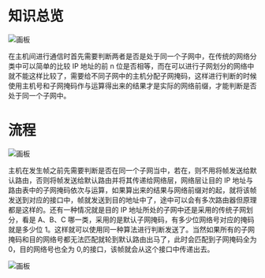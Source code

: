 # 知识总览
![画板](https://cdn.nlark.com/yuque/0/2025/jpeg/48073730/1738933117438-df5c98fd-d833-429f-a19a-ff4e9d3fd22d.jpeg)

在主机间进行通信时首先需要判断两者是否是处于同一个子网中，在传统的网络分类中可以简单的比较 IP 地址的前 n 位是否相等，而在可以进行子网划分的网络中就不能这样比较了，需要给不同子网中的主机分配子网掩码，这样进行判断的时候使用主机号和子网掩码作与运算得出来的结果才是实际的网络前缀，才能判断是否处于同一个子网中。

# 流程
![画板](https://cdn.nlark.com/yuque/0/2025/jpeg/48073730/1738937808135-9ad2a39c-0fc7-4eda-9589-3cd1fe437e38.jpeg)

主机在发生帧之前先需要判断是否在同一个子网当中，若在，则不用将帧发送给默认路由，否则将帧发送给默认路由并将其传递给网络层，网络层让目的 IP 地址与路由表中的子网掩码依次与运算，如果算出来的结果与网络前缀对的起，就将该帧发送到对应的接口中，帧就发送到目的地址中了，途中可以会有多次路由器但原理都是这样的。还有一种情况就是目的 IP 地址所处的子网中还是采用的传统子网划分，看是 A、B、C 哪一类，采用的是默认子网掩码，有多少位网络号对应的掩码就是多少位 1。这样就可以使用同一种算法进行判断发送了。当然如果所有的子网掩码和目的网络号都无法匹配就轮到默认路由出马了，此时会匹配到子网掩码全为 0，目的网络号也全为 0,的接口，该帧就会从这个接口中传递出去。 

![画板](https://cdn.nlark.com/yuque/0/2025/jpeg/48073730/1738977179425-58b92cc5-a5ba-4485-9320-c6792a378c4a.jpeg)

